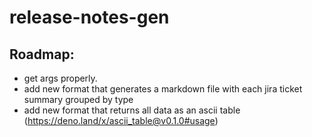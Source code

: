 # release-notes-gen

## Roadmap:
- get args properly.
- add new format that generates a markdown file with each jira ticket summary grouped by type
- add new format that returns all data as an ascii table (https://deno.land/x/ascii_table@v0.1.0#usage)

